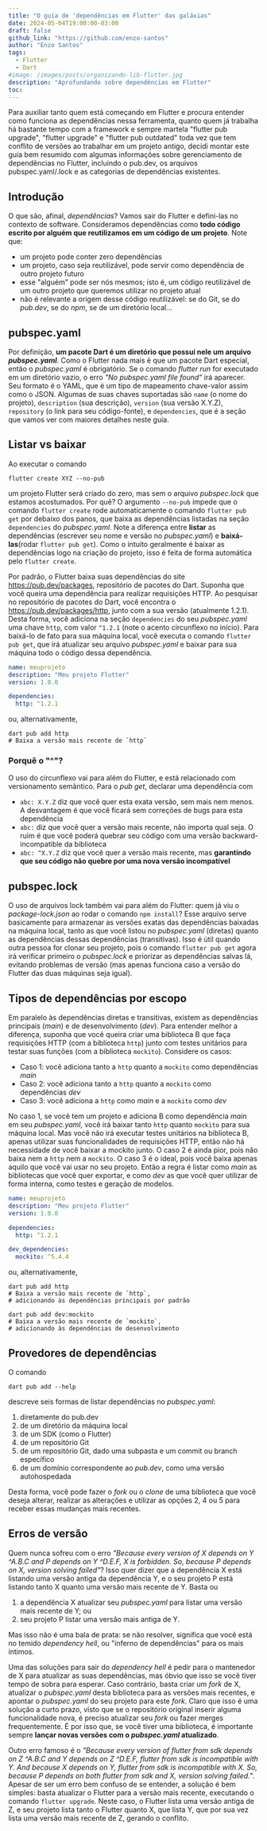 ```yaml
---
title: "O guia de 'dependências em Flutter' das galáxias"
date: 2024-05-04T19:00:00-03:00
draft: false
github_link: "https://github.com/enzo-santos"
author: "Enzo Santos"
tags:
  - Flutter
  - Dart
#image: /images/posts/organizando-lib-flutter.jpg
description: "Aprofundando sobre dependências em Flutter"
toc: 
---
```


Para auxiliar tanto quem está começando em Flutter e procura entender como
funciona as dependências nessa ferramenta, quanto quem já trabalha há
bastante tempo com a framework e sempre martela "flutter pub
upgrade", "flutter upgrade" e "flutter pub outdated" toda vez que tem
conflito de versões ao trabalhar em um projeto antigo, decidi montar este
guia bem resumido com algumas informações sobre gerenciamento de dependências
no Flutter, incluindo o pub.dev, os arquivos pubspec.yaml/.lock e as
categorias de dependências existentes.


## Introdução

O que são, afinal, *dependências*? Vamos sair do Flutter e defini-las no
contexto de software. Consideramos dependências como **todo código escrito
por alguém que reutilizamos em um código de um projeto**. Note que:

- um projeto pode conter zero dependências
- um projeto, caso seja reutilizável, pode servir como dependência de outro
  projeto futuro
- esse "alguém" pode ser nós mesmos; isto é, um código reutilizável de um
  outro projeto que queremos utilizar no projeto atual
- não é relevante a origem desse código reutilizável: se do Git, se
  do *pub.dev*, se do *npm*, se de um diretório local...


## pubspec.yaml

Por definição, **um pacote Dart é um diretório que possui nele um
arquivo *pubspec.yaml***. Como o Flutter nada mais é que um pacote Dart
especial, então o *pubspec.yaml* é obrigatório. Se o comando *flutter run*
for executado em um diretório vazio, o erro *"No pubspec.yaml file found"*
irá aparecer. Seu formato é o YAML, que é um tipo de mapeamento chave-valor
assim como o JSON. Algumas de suas chaves suportadas são `name` (o nome do
projeto), `description` (sua descrição), `version` (sua versão X.Y.Z),
`repository` (o link para seu código-fonte), e `dependencies`, que é a seção
que vamos ver com maiores detalhes neste guia.


## Listar vs baixar

Ao executar o comando

```shell
flutter create XYZ --no-pub
```

um projeto Flutter será criado do zero, mas sem o arquivo *pubspec.lock* que
estamos acostumados. Por quê? O argumento `--no-pub` impede que o comando
`flutter create` rode automaticamente o comando `flutter pub get` por debaixo
dos panos, que baixa as dependências listadas na seção `dependencies`
do *pubspec.yaml*. Note a diferença entre **listar** as dependências
(escrever seu nome e versão no *pubspec.yaml*) e **baixá-las**(rodar `flutter
pub get`). Como o intuito geralmente é baixar as dependências logo na criação
do projeto, isso é feita de forma automática pelo `flutter create`.

Por padrão, o Flutter baixa suas dependências do site
https://pub.dev/packages, repositório de pacotes do Dart. Suponha que você
queira uma dependência para realizar requisições HTTP. Ao pesquisar no
repositório de pacotes do Dart, você encontra o
https://pub.dev/packages/http, junto com a sua versão (atualmente 1.2.1).
Desta forma, você adiciona na seção `dependencies` do seu *pubspec.yaml* uma
chave `http`, com valor `^1.2.1` (note o acento circunflexo no início). Para
baixá-lo de fato para sua máquina local, você executa o comando `flutter pub
get`, que irá atualizar seu arquivo *pubspec.yaml* e baixar para sua máquina
todo o código dessa dependência.

```yaml
name: meuprojeto
description: "Meu projeto Flutter"
version: 1.0.0

dependencies:
  http: ^1.2.1
```

ou, alternativamente,

```shell
dart pub add http
# Baixa a versão mais recente de `http`
```


### Porquê o "^"?

O uso do circunflexo vai para além do Flutter, e está relacionado com
versionamento semântico. Para o *pub get*, declarar uma dependência com

- `abc: X.Y.Z` diz que você quer esta exata versão, sem mais nem menos. A
  desvantagem é que você ficará sem correções de bugs para esta dependência
- `abc:` diz que você quer a versão mais recente, não importa qual seja. O
  ruim é que você poderá quebrar seu código com uma versão
  backward-incompatible da biblioteca
- `abc: ^X.Y.Z` diz que você quer a versão mais recente, mas **garantindo que
  seu código não quebre por uma nova versão incompatível**


## pubspec.lock

O uso de arquivos lock também vai para além do Flutter: quem já viu o
*package-lock.json* ao rodar o comando `npm install`? Esse arquivo serve
basicamente para armazenar as versões exatas das dependências baixadas na
máquina local, tanto as que você listou no *pubspec.yaml* (diretas) quanto
as dependências dessas dependências (transitivas). Isso é útil quando outra
pessoa for clonar seu projeto, pois o comando `flutter pub get` agora irá
verificar primeiro o *pubspec.lock* e priorizar as dependências salvas lá,
evitando problemas de versão (mas apenas funciona caso a versão do Flutter
das duas máquinas seja igual).


## Tipos de dependências por escopo

Em paralelo às dependências diretas e transitivas, existem as dependências
principais (*main*) e de desenvolvimento (*dev*). Para entender melhor a
diferença, suponha que você queira criar uma biblioteca B que faça
requisições HTTP (com a biblioteca `http`) junto com testes unitários para
testar suas funções (com a biblioteca `mockito`). Considere os casos:

- Caso 1: você adiciona tanto a `http` quanto a `mockito` como
  dependências *main*
- Caso 2: você adiciona tanto a `http` quanto a `mockito` como
  dependências *dev*
- Caso 3: você adiciona a `http` como *main* e a `mockito` como *dev*

No caso 1, se você tem um projeto e adiciona B como dependência *main* em seu
*pubspec.yaml*, você irá baixar tanto `http` quanto `mockito` para sua máquina
local. Mas você não irá executar testes unitários na biblioteca B, apenas
utilizar suas funcionalidades de requisições HTTP, então não há necessidade
de você baixar a mockito junto. O caso 2 é ainda pior, pois não baixa nem a
`http` nem a `mockito`. O caso 3 é o ideal, pois você baixa apenas aquilo
que você vai usar no seu projeto. Então a regra é listar como *main* as
bibliotecas que você quer exportar, e como *dev* as que você quer utilizar de
forma interna, como testes e geração de modelos.

```yaml
name: meuprojeto
description: "Meu projeto Flutter"
version: 1.0.0

dependencies:
  http: ^1.2.1

dev_dependencies:
  mockito: ^5.4.4
```

ou, alternativamente,

```shell
dart pub add http
# Baixa a versão mais recente de `http`,
# adicionando às dependências principais por padrão

dart pub add dev:mockito
# Baixa a versão mais recente de `mockito`,
# adicionando às dependências de desenvolvimento
```


## Provedores de dependências

O comando

```shell
dart pub add --help
```

descreve seis formas de listar dependências no *pubspec.yaml*:

1. diretamente do pub.dev
2. de um diretório da máquina local
3. de um SDK (como o Flutter)
4. de um repositório Git
5. de um repositório Git, dado uma subpasta e um commit ou branch específico
6. de um domínio correspondente ao *pub.dev*, como uma versão autohospedada

Desta forma, você pode fazer o *fork* ou o *clone* de uma biblioteca que você
deseja alterar, realizar as alterações e utilizar as opções 2, 4 ou 5 para
receber essas mudanças mais recentes.


## Erros de versão

Quem nunca sofreu com o erro *"Because every version of X depends on Y ^A.B.C
and P depends on Y ^D.E.F, X is forbidden. So, because P depends on X,
version solving failed"*? Isso quer dizer que a dependência X está listando
uma versão antiga da dependência Y, e o seu projeto P está listando tanto X
quanto uma versão mais recente de Y. Basta ou

1. a dependência X atualizar seu *pubspec.yaml* para listar uma versão mais
recente de Y; ou 
2. seu projeto P listar uma versão mais antiga de Y.

Mas isso não é uma bala de prata: se não resolver, significa que você está no
temido *dependency hell*, ou "inferno de dependências" para os mais íntimos.

Uma das soluções para sair do *dependency hell* é pedir para o mantenedor de X
para atualizar as suas dependências, mas óbvio que isso se você tiver tempo
de sobra para esperar. Caso contrário, basta criar um *fork* de X, atualizar o
*pubspec.yaml* desta biblioteca para as versões mais recentes, e apontar o
*pubspec.yaml* do seu projeto para este *fork*. Claro que isso é uma solução a
curto prazo, visto que se o repositório original inserir alguma
funcionalidade nova, é preciso atualizar seu *fork* ou fazer merges
frequentemente. É por isso que, se você tiver uma biblioteca, é importante
sempre **lançar novas versões com o *pubspec.yaml* atualizado**.

Outro erro famoso é o *"Because every version of flutter from sdk depends on Z
^A.B.C and Y depends on Z ^D.E.F, flutter from sdk is incompatible with Y.
And because X depends on Y, flutter from sdk is incompatible with X. So,
because P depends on both flutter from sdk and X, version solving failed."*.
Apesar de ser um erro bem confuso de se entender, a solução é bem simples:
basta atualizar o Flutter para a versão mais recente, executando o comando
`flutter upgrade`. Neste caso, o Flutter lista uma versão antiga de Z, e seu
projeto lista tanto o Flutter quanto X, que lista Y, que por sua vez lista
uma versão mais recente de Z, gerando o conflito.
